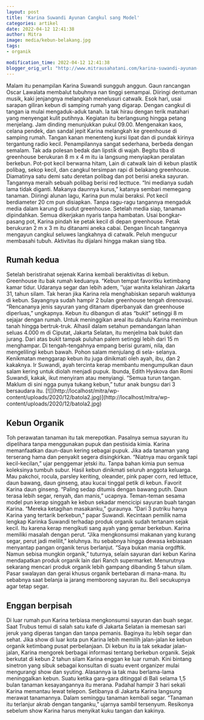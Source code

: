 ```yaml
---
layout: post
title: 'Karina Suwandi Ayunan Cangkul sang Model'
categories: artikel
date: 2022-04-12 12:41:38
author: Mitra
image: media/kebun-belakang.jpg
tags:
- organik

modification_time: 2022-04-12 12:41:38
blogger_orig_url: "http://www.mitrausahatani.com/karina-suwandi-ayunan-cangkul-sang-model.html"
---
```


Malam itu penampilan Karina Suwandi sungguh anggun. Gaun rancangan Oscar
Lawalata membalut tubuhnya nan tinggi semampai. Diiringi dentuman musik, kaki
jenjangnya melangkah menelusuri catwalk. Esok hari, usai sarapan giliran kebun
di samping rumah yang digarap. Dengan cangkul di tangan ia mulai mengaduk-aduk
tanah. Ia tak hirau dengan terik matahari yang menyengat kulit putihnya.
Kegiatan itu berlangsung hingga petang menjelang. Jam dinding menunjukkan
pukul 09.00. Mengenakan kaos, celana pendek, dan sandal jepit Karina melangkah
ke greenhouse di samping rumah. Tangan kanan menenteng kursi lipat dan di
pundak kirinya tergantung radio kecil. Penampilannya sangat sederhana, berbeda
dengan semalam. Tak ada polesan bedak dan lipstik di wajah. Begitu tiba di
greenhouse berukuran 8 m x 4 m itu ia langsung menyiapkan peralatan berkebun.
Pot-pot kecil berwarna hitam, Lain di catwalk lain di kebun plastik polibag,
sekop kecil, dan cangkul tersimpan rapi di belakang greenhouse. Diamatinya
satu demi satu deretan polibag dan pot berisi aneka sayuran. Tangannya meraih
sebuah polibag berisi red lecttuce. “Ini medianya sudah lama tidak diganti.
Makanya daunnya kurus,” katanya sembari memegang tanaman. Diiringi alunan
lagu, Karina pun mulai beraksi. Pot kecil berdiameter 20 cm pun disiapkan.
Tanpa ragu-ragu tangannya mengaduk media dalam karung di sudut greenhouse.
Setelah media siap, tanaman dipindahkan. Semua dikerjakan nyaris tanpa
hambatan. Usai bongkar-pasang pot, Karina pindah ke petak kecil di depan
greenhouse. Petak berukuran 2 m x 3 m itu ditanami aneka cabai. Dengan lincah
tangannya mengayun cangkul seluwes langkahnya di catwalk. Peluh mengucur
membasahi tubuh. Aktivitas itu dijalani hingga makan siang tiba.

## Rumah kedua

Setelah beristirahat sejenak Karina kembali beraktivitas di kebun. Greenhouse
itu bak rumah keduanya. “Kebun tempat favoritku ketimbang kamar tidur.
Udaranya segar dan lebih adem, ’’ujar wanita kelahiran Jakarta 31, tahun
silam. Tak heran jika Karina rela menghabiskan separuh waktunya di kebun.
Sayangnya sudah hampir 2 bulan greenhouse tengah direnovasi. “Rencananya jenis
sayuran yang ditanam diperbanyak dan greenhouse diperluas,” ungkapnya. Kebun
itu dibangun di atas “bukit” setinggi 8 m sejajar dengan rumah. Untuk
meninggikan areal itu dahulu Karina menimbun tanah hingga bertruk-truk.
Alhasil dalam setahun pemandangan lahan seluas 4.000 m di Ciputat, Jakarta
Selatan, itu menjelma bak bukit dan jurang. Dari atas bukit tampak puluhan
palem setinggi lebih dari 15 m menghampar. Di tengah-tengahnya empang berisi
gurami, nila, dan mengelilingi kebun bawah. Pohon salam menjulang di sela-
selanya. Kenikmatan menggarap kebun itu juga dinikmati oleh ayah, ibu, dan 2
kakaknya. Ir Suwandi, ayah tercinta kerap membantu mengumpulkan daun salam
kering untuk diolah menjadi pupuk. Ibunda, Edith Hyskova dan Romi Suwandi,
kakak, ikut menyiram atau menyiangi. “Semua turun tangan. Maklum di sini ngga
punya tukang kebun,” tutur anak bungsu dari 3 bersaudara itu.
[![](http://localhost/mitra/wp-
content/uploads/2020/12/batola2.jpg)](http://localhost/mitra/wp-
content/uploads/2020/12/batola2.jpg)

## Kebun Organik

Toh perawatan tanaman itu tak merepotkan. Pasalnya semua sayuran itu
dipelihara tanpa menggunakan pupuk dan pestisida kimia. Karina memanfaatkan
daun-daun kering sebagai pupuk. Jika ada tanaman yang terserang hama dan
penyakit segera disingkirkan. “Niatnya mau organik tapi kecil-kecilan,” ujar
penggemar jetski itu. Tanpa bahan kimia pun semua koleksinya tumbuh subur.
Hasil kebun dinikmati seluruh anggota keluarga. Mau pakchoi, rocula, parsley
keriting, oleander, pink paper corn, red lettuce, daun bawang, daun ginseng,
atau kucai tinggal petik di kebun. Favorit Karina daun ginseng. “Paling sedap
ditumis dengan bawang putih. Daun terasa lebih segar, renyah, dan manis,”
ucapnya. Teman-teman sesama model pun kerap singgah ke kebun sekadar mencicipi
sayuran buah tangan Karina. “Mereka ketagihan masakanku,” guraunya. “Dari 3
putriku hanya Karina yang tertarik berkebun," papar Suwandi. Kecintaan pemilik
nama lengkap Karinka Suwandi terhadap produk organik sudah tertanam sejak
kecil. Itu karena kerap mengikuti sang ayah yang gemar berkebun. Karina
memiliki masalah dengan perut. “Jika mengkonsumsi makanan yang kurang segar,
perut jadi melilit,” keluhnya. Itu sebabnya hingga dewasa kebiasaan menyantap
pangan organik terus berlanjut. “Saya bukan mania orgdftik. Namun sebisa
mungkin organik,” tuturnya, selain sayuran dari kebun Karina mendapatkan
produk organik lain dari Ranch supermarket. Menurutnya sekarang mencari produk
organik lebih gampang dibanding 5 tahun silam. Pasar swalayan dan gerai khusus
organik bertebaran di mana-mana. Itu sebabnya saat belanja ia jarang memborong
sayuran itu. Beli secukupnya agar tetap segar.

## Enggan berpisah

Di luar rumah pun Karina terbiasa mengkonsumsi sayuran dan buah segar. Saat
Trubus temui di salah satu kafe di Jakarta Selatan ia memesan sari jeruk yang
diperas tangan dan tanpa pemanis. Baginya itu lebih segar dan sehat. Jika show
di luar kota pun Karina lebih memilih jalan-jalan ke kebun organik ketimbang
pusat perbelanjaan. Di kebun itu ia tak sekadar jalan-jalan, Karina mengorek
berbagai informasi tentang berkebun organik. Sejak berkutat di kebun 2 tahun
silam Karina enggan ke luar rumah. Kini bintang sinetron yang sibuk sebagai
konsultan di suatu event organizer mulai mengurangi show dan syuting.
Alasannya ia tak mau berlama-lama meninggalkan kebun. Suatu ketika gara-gara
ditinggal di Bali selama 1,5 bulan tanaman kesayangannya itu merana. Padahal
hampir 3 hari sekali Karina memantau lewat telepon. Setibanya di Jakarta
Karina langsung merawat tanamannya. Dalam seminggu tanaman kembali segar.
“Tanaman itu terlanjur akrab dengan tanganku,” ujarnya sambil tersenyum.
Resikonya sebelum show Karina harus menyikat kuku tangan dan kakinya.



